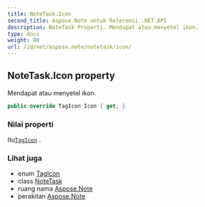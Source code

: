 ```yaml
---
title: NoteTask.Icon
second_title: Aspose.Note untuk Referensi .NET API
description: NoteTask Properti. Mendapat atau menyetel ikon.
type: docs
weight: 80
url: /id/net/aspose.note/notetask/icon/
---
```

## NoteTask.Icon property

Mendapat atau menyetel ikon.

```csharp
public override TagIcon Icon { get; }
```

### Nilai properti

Itu[`TagIcon`](../../tagicon/) .

### Lihat juga

* enum [TagIcon](../../tagicon/)
* class [NoteTask](../)
* ruang nama [Aspose.Note](../../notetask/)
* perakitan [Aspose.Note](../../../)


